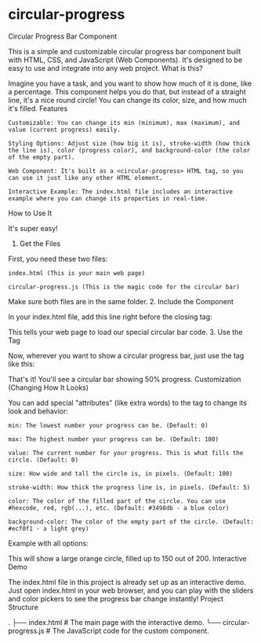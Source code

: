 # circular-progress
Circular Progress Bar Component

This is a simple and customizable circular progress bar component built with HTML, CSS, and JavaScript (Web Components). It's designed to be easy to use and integrate into any web project.
What is this?

Imagine you have a task, and you want to show how much of it is done, like a percentage. This component helps you do that, but instead of a straight line, it's a nice round circle! You can change its color, size, and how much it's filled.
Features

    Customizable: You can change its min (minimum), max (maximum), and value (current progress) easily.

    Styling Options: Adjust size (how big it is), stroke-width (how thick the line is), color (progress color), and background-color (the color of the empty part).

    Web Component: It's built as a <circular-progress> HTML tag, so you can use it just like any other HTML element.

    Interactive Example: The index.html file includes an interactive example where you can change its properties in real-time.

How to Use It

It's super easy!
1. Get the Files

First, you need these two files:

    index.html (This is your main web page)

    circular-progress.js (This is the magic code for the circular bar)

Make sure both files are in the same folder.
2. Include the Component

In your index.html file, add this line right before the closing </body> tag:

<script src="circular-progress.js"></script>

This tells your web page to load our special circular bar code.
3. Use the Tag

Now, wherever you want to show a circular progress bar, just use the <circular-progress> tag like this:

<circular-progress min="0" max="100" value="50"></circular-progress>

That's it! You'll see a circular bar showing 50% progress.
Customization (Changing How It Looks)

You can add special "attributes" (like extra words) to the <circular-progress> tag to change its look and behavior:

    min: The lowest number your progress can be. (Default: 0)

    max: The highest number your progress can be. (Default: 100)

    value: The current number for your progress. This is what fills the circle. (Default: 0)

    size: How wide and tall the circle is, in pixels. (Default: 100)

    stroke-width: How thick the progress line is, in pixels. (Default: 5)

    color: The color of the filled part of the circle. You can use #hexcode, red, rgb(...), etc. (Default: #3498db - a blue color)

    background-color: The color of the empty part of the circle. (Default: #ecf0f1 - a light grey)

Example with all options:

<circular-progress 
  min="0" 
  max="200" 
  value="150" 
  size="180" 
  stroke-width="12" 
  color="#f39c12" 
  background-color="#fff5e0">
</circular-progress>

This will show a large orange circle, filled up to 150 out of 200.
Interactive Demo

The index.html file in this project is already set up as an interactive demo. Just open index.html in your web browser, and you can play with the sliders and color pickers to see the progress bar change instantly!
Project Structure

.
├── index.html              # The main page with the interactive demo.
└── circular-progress.js    # The JavaScript code for the custom component.
